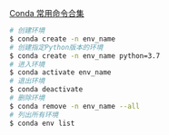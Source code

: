 [Conda 常用命令合集](https://zhuanlan.zhihu.com/p/363904808)

```bash
# 创建环境
$ conda create -n env_name
# 创建指定Python版本的环境
$ conda create -n env_name python=3.7
# 进入环境
$ conda activate env_name
# 退出环境
$ conda deactivate
# 删除环境
$ conda remove -n env_name --all
# 列出所有环境
$ conda env list
```
